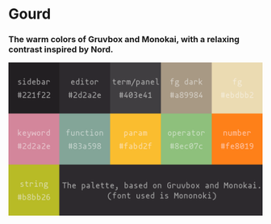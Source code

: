 # Gourd
### The warm colors of Gruvbox and Monokai, with a relaxing contrast inspired by Nord.

![An image showing the color palette of Gourd](gourd.png)
